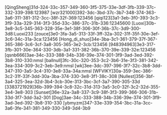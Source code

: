 [QingSheng]31d-324-33c-357-349-360-3f5-375-33e-3df-3fb-339-37c-332-339-398:123987
[wzr321000]392-3dc-3bd-37c-3b7-348-374-363-3a6-311-381-312-3cc-38f-32f-369:123456
[qiqi123]3a1-3eb-3f0-393-3c3-3f9-33a-329-314-3f3-35d-33c-386-37c-31b-336:12345600
[Luoxi]30b-3e8-3c5-345-363-328-35e-3e1-38f-306-30f-36b-37c-3d9-300-3d8:Luoxi233
[zouce]3e0-3fa-3a5-313-33f-3ff-32a-302-31f-35f-30e-3ef-3c6-34c-31a-3ca:123456
[Hong_di_shuo]34e-3ba-3c1-361-379-37f-367-365-386-3c6-3cf-3a8-305-365-3e2-3cb:123456
[948394963]3e3-317-3fb-301-30e-364-330-3db-3a1-331-382-36b-370-39e-339-32e:123456
[qsnb666]3ae-34c-333-388-34b-336-39e-374-301-3f9-3ad-3ed-392-3b8-310-330:nmsl
[ballnull]3fc-30c-320-353-3c2-3b6-31e-3f3-381-342-3ea-334-309-3c2-3eb-3e9:nmsl
[wk]3ee-3dc-397-396-3f7-32c-3b8-3dd-347-310-3a5-3c4-310-3e8-33a-34a:nmsl
[WFVIKY]30a-359-3ec-386-3c2-31f-33f-3dd-30a-3ba-374-330-3e8-3f1-38c-308
[Nullest]356-3bf-3a4-325-3ea-32d-3b4-3cb-30e-313-3bc-3cf-3a7-390-305-33d
[3383721929]36b-399-394-3c8-32c-31d-313-3a5-3c0-32f-3c2-32d-355-3e4-3e8-303
[Sunset]36e-32a-3a8-337-3c9-38f-3f3-399-366-306-31b-33d-3f7-3dd-3a2-301
[Dog]3ae-34c-333-388-34b-336-39e-374-301-3f9-3ad-3ed-392-3b8-310-330
[ybmyzm]347-33e-339-354-3bc-31a-3cc-3a6-3fe-341-381-349-330-349-3d4-3b9
